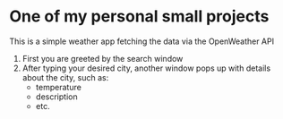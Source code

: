 # One of my personal small projects

This is a simple weather app fetching the data via the OpenWeather API

1) First you are greeted by the search window
2) After typing your desired city, another window pops up with details about the city, such as:
   - temperature
   - description
   - etc.
